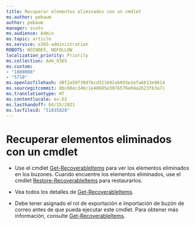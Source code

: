 ```yaml
---
title: Recuperar elementos eliminados con un cmdlet
ms.author: pebaum
author: pebaum
manager: scotv
ms.audience: Admin
ms.topic: article
ms.service: o365-administration
ROBOTS: NOINDEX, NOFOLLOW
localization_priority: Priority
ms.collection: Adm_O365
ms.custom:
- "1800008"
- "5718"
ms.openlocfilehash: d8f2a50f39d7bcd321692ab093e2efa6613e9814
ms.sourcegitcommit: 8bc60ec34bc1e40685e3976576e04a2623f63a7c
ms.translationtype: HT
ms.contentlocale: es-ES
ms.lasthandoff: 04/15/2021
ms.locfileid: "51835828"
---
```

# <a name="recover-deleted-items-with-cmdlet"></a>Recuperar elementos eliminados con un cmdlet

- Use el cmdlet [Get-RecoverableItems](https://docs.microsoft.com/powershell/module/exchange/get-recoverableitems?view=exchange-ps) para ver los elementos eliminados en los buzones. Cuando encuentre los elementos eliminados, use el cmdlet [Restore-RecoverableItems](https://docs.microsoft.com/powershell/module/exchange/Restore-RecoverableItems?view=exchange-ps) para restaurarlos.

- Vea todos los detalles de [Get-RecoverableItems](https://docs.microsoft.com/powershell/module/exchange/get-recoverableitems?view=exchange-ps).

- Debe tener asignado el rol de exportación e importación de buzón de correo antes de que pueda ejecutar este cmdlet. Para obtener más información, consulte [Get-RecoverableItems](https://docs.microsoft.com/powershell/module/exchange/get-recoverableitems?view=exchange-ps).
